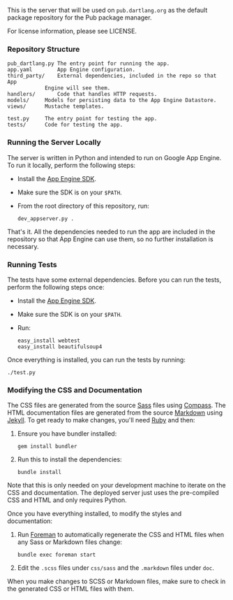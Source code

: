 This is the server that will be used on `pub.dartlang.org` as the default
package repository for the Pub package manager.

For license information, please see LICENSE.

### Repository Structure

    pub_dartlang.py	The entry point for running the app.
    app.yaml		App Engine configuration.
    third_party/	External dependencies, included in the repo so that App
    			Engine will see them.
    handlers/		Code that handles HTTP requests.
    models/		Models for persisting data to the App Engine Datastore.
    views/		Mustache templates.

    test.py		The entry point for testing the app.
    tests/		Code for testing the app.

### Running the Server Locally

The server is written in Python and intended to run on Google App Engine. To run
it locally, perform the following steps:

  * Install the [App Engine SDK][].
  * Make sure the SDK is on your `$PATH`.
  * From the root directory of this repository, run:

        dev_appserver.py .

[app engine sdk]: https://developers.google.com/appengine/downloads

That's it. All the dependencies needed to run the app are included in the
repository so that App Engine can use them, so no further installation is
necessary.

### Running Tests

The tests have some external dependencies. Before you can run the tests,
perform the following steps once:

  * Install the [App Engine SDK][].
  * Make sure the SDK is on your `$PATH`.
  * Run:

        easy_install webtest
        easy_install beautifulsoup4

Once everything is installed, you can run the tests by running:

    ./test.py

### Modifying the CSS and Documentation

The CSS files are generated from the source [Sass][] files using [Compass][].
The HTML documentation files are generated from the source [Markdown][] using
[Jekyll][]. To get ready to make changes, you'll need [Ruby][] and then:

[ruby]: http://ruby-lang.org
[sass]: http://sass-lang.com
[compass]: http://compass-style.org
[markdown]: http://daringfireball.net/projects/markdown/
[jekyll]: http://jekyllrb.com/

 1. Ensure you have bundler installed:

        gem install bundler

 2. Run this to install the dependencies:

        bundle install

Note that this is only needed on your development machine to iterate on the CSS
and documentation. The deployed server just uses the pre-compiled CSS and HTML
and only requires Python.

Once you have everything installed, to modify the styles and documentation:

 1. Run [Foreman][] to automatically regenerate the CSS and HTML files when any
    Sass or Markdown files change:

        bundle exec foreman start

 1. Edit the `.scss` files under `css/sass` and the `.markdown` files under
    `doc`.

[foreman]: http://ddollar.github.com/foreman/

When you make changes to SCSS or Markdown files, make sure to check in the
generated CSS or HTML files with them.
